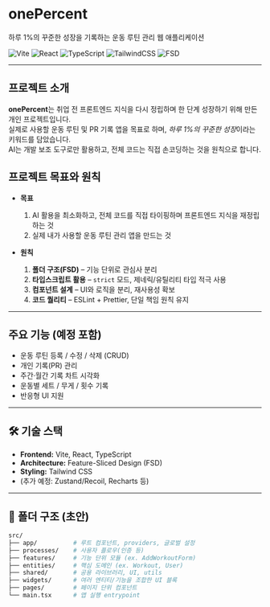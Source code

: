 # onePercent

하루 1%의 꾸준한 성장을 기록하는 운동 루틴 관리 웹 애플리케이션

![Vite](https://img.shields.io/badge/Vite-646CFF?style=flat&logo=vite&logoColor=white)
![React](https://img.shields.io/badge/React-61DAFB?style=flat&logo=react&logoColor=black)
![TypeScript](https://img.shields.io/badge/TypeScript-3178C6?style=flat&logo=typescript&logoColor=white)
![TailwindCSS](https://img.shields.io/badge/Tailwind_CSS-06B6D4?style=flat&logo=tailwindcss&logoColor=white)
![FSD](https://img.shields.io/badge/Architecture-FSD-blue?style=flat)

---

## 프로젝트 소개

**onePercent**는 취업 전 프론트엔드 지식을 다시 정립하며 한 단계 성장하기 위해 만든 개인 프로젝트입니다.  
실제로 사용할 운동 루틴 및 PR 기록 앱을 목표로 하며, *하루 1%의 꾸준한 성장*이라는 키워드를 담았습니다.  
AI는 개발 보조 도구로만 활용하고, 전체 코드는 직접 손코딩하는 것을 원칙으로 합니다.

## 프로젝트 목표와 원칙

- **목표**

  1. AI 활용을 최소화하고, 전체 코드를 직접 타이핑하며 프론트엔드 지식을 재정립하는 것
  2. 실제 내가 사용할 운동 루틴 관리 앱을 만드는 것

- **원칙**
  1. **폴더 구조(FSD)** – 기능 단위로 관심사 분리
  2. **타입스크립트 활용** – `strict` 모드, 제네릭/유틸리티 타입 적극 사용
  3. **컴포넌트 설계** – UI와 로직을 분리, 재사용성 확보
  4. **코드 퀄리티** – ESLint + Prettier, 단일 책임 원칙 유지

---

## 주요 기능 (예정 포함)

- 운동 루틴 등록 / 수정 / 삭제 (CRUD)
- 개인 기록(PR) 관리
- 주간·월간 기록 차트 시각화
- 운동별 세트 / 무게 / 횟수 기록
- 반응형 UI 지원

---

## 🛠 기술 스택

- **Frontend:** Vite, React, TypeScript
- **Architecture:** Feature-Sliced Design (FSD)
- **Styling:** Tailwind CSS
- (추가 예정: Zustand/Recoil, Recharts 등)

---

## 📂 폴더 구조 (초안)

```bash
src/
├── app/          # 루트 컴포넌트, providers, 글로벌 설정
├── processes/    # 사용자 플로우(인증 등)
├── features/     # 기능 단위 모듈 (ex. AddWorkoutForm)
├── entities/     # 핵심 도메인 (ex. Workout, User)
├── shared/       # 공용 라이브러리, UI, utils
├── widgets/      # 여러 엔티티/기능을 조합한 UI 블록
├── pages/        # 페이지 단위 컴포넌트
└── main.tsx      # 앱 실행 entrypoint
```
